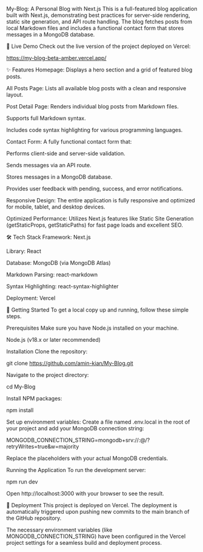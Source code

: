 My-Blog: A Personal Blog with Next.js
This is a full-featured blog application built with Next.js, demonstrating best practices for server-side rendering, static site generation, and API route handling. The blog fetches posts from local Markdown files and includes a functional contact form that stores messages in a MongoDB database.

🚀 Live Demo
Check out the live version of the project deployed on Vercel:

https://my-blog-beta-amber.vercel.app/

✨ Features
Homepage: Displays a hero section and a grid of featured blog posts.

All Posts Page: Lists all available blog posts with a clean and responsive layout.

Post Detail Page: Renders individual blog posts from Markdown files.

Supports full Markdown syntax.

Includes code syntax highlighting for various programming languages.

Contact Form: A fully functional contact form that:

Performs client-side and server-side validation.

Sends messages via an API route.

Stores messages in a MongoDB database.

Provides user feedback with pending, success, and error notifications.

Responsive Design: The entire application is fully responsive and optimized for mobile, tablet, and desktop devices.

Optimized Performance: Utilizes Next.js features like Static Site Generation (getStaticProps, getStaticPaths) for fast page loads and excellent SEO.

🛠️ Tech Stack
Framework: Next.js

Library: React

Database: MongoDB (via MongoDB Atlas)

Markdown Parsing: react-markdown

Syntax Highlighting: react-syntax-highlighter

Deployment: Vercel

🏁 Getting Started
To get a local copy up and running, follow these simple steps.

Prerequisites
Make sure you have Node.js installed on your machine.

Node.js (v18.x or later recommended)

Installation
Clone the repository:

git clone https://github.com/amin-kian/My-Blog.git

Navigate to the project directory:

cd My-Blog

Install NPM packages:

npm install

Set up environment variables:
Create a file named .env.local in the root of your project and add your MongoDB connection string:

MONGODB_CONNECTION_STRING=mongodb+srv://<username>:<password>@<cluster-url>/<database-name>?retryWrites=true&w=majority

Replace the placeholders with your actual MongoDB credentials.

Running the Application
To run the development server:

npm run dev

Open http://localhost:3000 with your browser to see the result.

🚀 Deployment
This project is deployed on Vercel. The deployment is automatically triggered upon pushing new commits to the main branch of the GitHub repository.

The necessary environment variables (like MONGODB_CONNECTION_STRING) have been configured in the Vercel project settings for a seamless build and deployment process.
